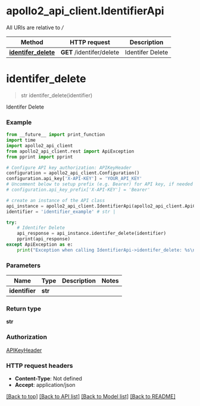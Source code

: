 # apollo2_api_client.IdentifierApi

All URIs are relative to */*

Method | HTTP request | Description
------------- | ------------- | -------------
[**identifer_delete**](IdentifierApi.md#identifer_delete) | **GET** /identifer/delete | Identifer Delete

# **identifer_delete**
> str identifer_delete(identifier)

Identifer Delete

### Example
```python
from __future__ import print_function
import time
import apollo2_api_client
from apollo2_api_client.rest import ApiException
from pprint import pprint

# Configure API key authorization: APIKeyHeader
configuration = apollo2_api_client.Configuration()
configuration.api_key['X-API-KEY'] = 'YOUR_API_KEY'
# Uncomment below to setup prefix (e.g. Bearer) for API key, if needed
# configuration.api_key_prefix['X-API-KEY'] = 'Bearer'

# create an instance of the API class
api_instance = apollo2_api_client.IdentifierApi(apollo2_api_client.ApiClient(configuration))
identifier = 'identifier_example' # str | 

try:
    # Identifer Delete
    api_response = api_instance.identifer_delete(identifier)
    pprint(api_response)
except ApiException as e:
    print("Exception when calling IdentifierApi->identifer_delete: %s\n" % e)
```

### Parameters

Name | Type | Description  | Notes
------------- | ------------- | ------------- | -------------
 **identifier** | **str**|  | 

### Return type

**str**

### Authorization

[APIKeyHeader](../README.md#APIKeyHeader)

### HTTP request headers

 - **Content-Type**: Not defined
 - **Accept**: application/json

[[Back to top]](#) [[Back to API list]](../README.md#documentation-for-api-endpoints) [[Back to Model list]](../README.md#documentation-for-models) [[Back to README]](../README.md)

